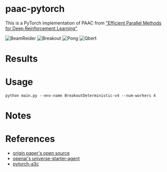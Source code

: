 # paac-pytorch

This is a PyTorch implementation of PAAC from ["Efficient Parallel Methods for Deep Reinforcement Learning"](https://arxiv.org/abs/1705.04862)

![BeamReider](https://github.com/pianomania/paac-pytorch/tree/master/assets/BeamRider.gif)
![Breakout](https://github.com/pianomania/paac-pytorch/tree/master/assets/Breakout.gif)
![Pong](https://github.com/pianomania/paac-pytorch/tree/master/assets/Pong.gif)
![Qbert](https://github.com/pianomania/paac-pytorch/tree/master/assets/Qbert.gif)
# Results


# Usage

```
python main.py --env-name BreakoutDeterministic-v4 --num-workers 4
```

# Notes



# References

- [origin paper's open source](https://github.com/Alfredvc/paac)
- [openai's universe-starter-agent](https://github.com/openai/universe-starter-agent)
- [pytorch-a3c](https://github.com/ikostrikov/pytorch-a3c)

